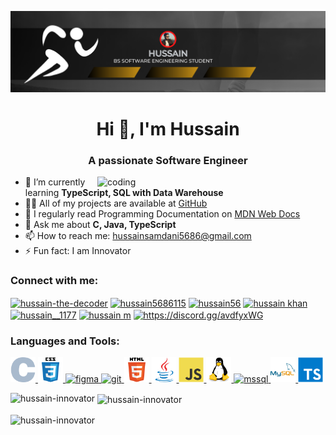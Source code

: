 ![logo](https://github.com/Hussain-Innovator/Hussain-Innovator/blob/main/Github_banner--01.png)
  
  <h1 align="center">Hi 👋, I'm Hussain</h1>
  <h3 align="center">A passionate Software Engineer</h3>

<img align="right" alt="coding" width="365" src="https://user-images.githubusercontent.com/55389276/140866485-8fb1c876-9a8f-4d6a-98dc-08c4981eaf70.gif">


  <ul>
    <li>🌱 I’m currently learning <strong>TypeScript, SQL with Data Warehouse</strong></li>
    <li>👨‍💻 All of my projects are available at <a href="https://github.com/Hussain-Innovator?tab=repositories">GitHub</a></li>
    <li>📝 I regularly read Programming Documentation on <a href="https://developer.mozilla.org/en-US/">MDN Web Docs</a></li>
    <li>💬 Ask me about <strong>C, Java, TypeScript</strong></li>
    <li>📫 How to reach me: <a href="mailto:hussainsamdani5686@gmail.com">hussainsamdani5686@gmail.com</a></li>
    <li>⚡ Fun fact: I am Innovator</li>
  </ul>

  <h3 align="left">Connect with me:</h3>
  <p align="left">
    <a href="https://codepen.io/hussain-the-decoder" target="_blank"><img align="center" src="https://raw.githubusercontent.com/rahuldkjain/github-profile-readme-generator/master/src/images/icons/Social/codepen.svg" alt="hussain-the-decoder" height="30" width="40" /></a>
    <a href="https://twitter.com/hussain5686115" target="_blank"><img align="center" src="https://raw.githubusercontent.com/rahuldkjain/github-profile-readme-generator/master/src/images/icons/Social/twitter.svg" alt="hussain5686115" height="30" width="40" /></a>
    <a href="https://linkedin.com/in/hussain56" target="_blank"><img align="center" src="https://raw.githubusercontent.com/rahuldkjain/github-profile-readme-generator/master/src/images/icons/Social/linked-in-alt.svg" alt="hussain56" height="30" width="40" /></a>
    <a href="https://fb.com/hussain khan" target="_blank"><img align="center" src="https://raw.githubusercontent.com/rahuldkjain/github-profile-readme-generator/master/src/images/icons/Social/facebook.svg" alt="hussain khan" height="30" width="40" /></a>
    <a href="https://instagram.com/hussain__1177" target="_blank"><img align="center" src="https://raw.githubusercontent.com/rahuldkjain/github-profile-readme-generator/master/src/images/icons/Social/instagram.svg" alt="hussain__1177" height="30" width="40" /></a>
    <a href="https://www.youtube.com/c/hussain m" target="_blank"><img align="center" src="https://raw.githubusercontent.com/rahuldkjain/github-profile-readme-generator/master/src/images/icons/Social/youtube.svg" alt="hussain m" height="30" width="40" /></a>
    <a href="https://discord.gg/https://discord.gg/avdfyxWG" target="_blank"><img align="center" src="https://raw.githubusercontent.com/rahuldkjain/github-profile-readme-generator/master/src/images/icons/Social/discord.svg" alt="https://discord.gg/avdfyxWG" height="30" width="40" /></a>
  </p>

  <h3 align="left">Languages and Tools:</h3>
  <p align="left"> 
    <a href="https://www.cprogramming.com/" target="_blank" rel="noreferrer"> <img src="https://raw.githubusercontent.com/devicons/devicon/master/icons/c/c-original.svg" alt="c" width="40" height="40"/> </a> 
    <a href="https://www.w3schools.com/css/" target="_blank" rel="noreferrer"> <img src="https://raw.githubusercontent.com/devicons/devicon/master/icons/css3/css3-original-wordmark.svg" alt="css3" width="40" height="40"/> </a> 
    <a href="https://www.figma.com/" target="_blank" rel="noreferrer"> <img src="https://www.vectorlogo.zone/logos/figma/figma-icon.svg" alt="figma" width="40" height="40"/> </a> 
    <a href="https://git-scm.com/" target="_blank" rel="noreferrer"> <img src="https://www.vectorlogo.zone/logos/git-scm/git-scm-icon.svg" alt="git" width="40" height="40"/> </a> 
    <a href="https://www.w3.org/html/" target="_blank" rel="noreferrer"> <img src="https://raw.githubusercontent.com/devicons/devicon/master/icons/html5/html5-original-wordmark.svg" alt="html5" width="40" height="40"/> </a> 
    <a href="https://www.java.com" target="_blank" rel="noreferrer"> <img src="https://raw.githubusercontent.com/devicons/devicon/master/icons/java/java-original.svg" alt="java" width="40" height="40"/> </a> 
    <a href="https://developer.mozilla.org/en-US/docs/Web/JavaScript" target="_blank" rel="noreferrer"> <img src="https://raw.githubusercontent.com/devicons/devicon/master/icons/javascript/javascript-original.svg" alt="javascript" width="40" height="40"/> </a> 
    <a href="https://www.linux.org/" target="_blank" rel="noreferrer"> <img src="https://raw.githubusercontent.com/devicons/devicon/master/icons/linux/linux-original.svg" alt="linux" width="40" height="40"/> </a> 
    <a href="https://www.microsoft.com/en-us/sql-server" target="_blank" rel="noreferrer"> <img src="https://www.svgrepo.com/show/303229/microsoft-sql-server-logo.svg" alt="mssql" width="40" height="40"/> </a> 
    <a href="https://www.mysql.com/" target="_blank" rel="noreferrer"> <img src="https://raw.githubusercontent.com/devicons/devicon/master/icons/mysql/mysql-original-wordmark.svg" alt="mysql" width="40" height="40"/> </a> 
    <a href="https://www.typescriptlang.org/" target="_blank" rel="noreferrer"> <img src="https://raw.githubusercontent.com/devicons/devicon/master/icons/typescript/typescript-original.svg" alt="typescript" width="40" height="40"/> </a> 
  </p>

  <p>
    <img align="left" src="https://github-readme-stats.vercel.app/api/top-langs?username=hussain-innovator&show_icons=true&locale=en&layout=compact" alt="hussain-innovator" />
  </p>

  <p>&nbsp;<img align="center" src="https://github-readme-stats.vercel.app/api?username=hussain-innovator&show_icons=true&locale=en" alt="hussain-innovator" /></p>

  <p><img align="center" src="https://github-readme-streak-stats.herokuapp.com/?user=hussain-innovator&" alt="hussain-innovator" /></p>
